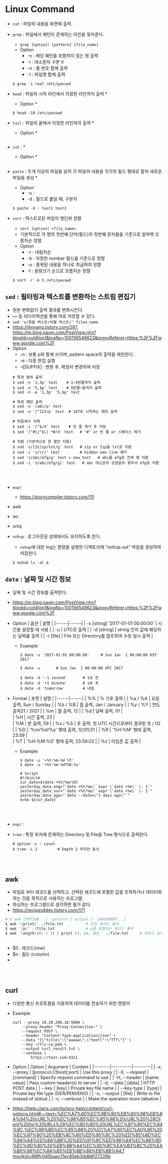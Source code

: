 # Linux Command
* ```cat``` : 파일의 내용을 화면에 출력.
    
* ```grep``` : 파일에서 패턴이 존재하는 라인을 찾아준다.
    * ```grep [option] [pattern] [file_name]```
    * Option
        * -v : 해당 패턴을 포함하지 않는 행 출력
        * -i : 대소문자 구분 X
        * -n : 줄 번호 함께 출력
        * -I : 파일명 함께 출력
   ```shell script
   $ grep -i root /etc/passwd
   ```

* ```head``` : 파일의 시작 라인에서 지정한 라인까지 출력
    * 
    * Option
        *
    ```shell script
    $ head -10 /etc/passwd
    ```
    
* ```tail``` : 파일의 끝에서 지정한 라인까지 출력
    * 
    * Option
        *
    ```shell script
    
    ```

* ```cut``` : 
    * 
    * Option
        *
    ```shell script
    
    ```

* ```paste``` : 두개 이상의 파일을 읽어 각 파일의 내용을 각각의 필드 형태로 합쳐
새로운 파일을 생성
    * 
    * Option
        * -s : 
        * -d : 필드로 붙일 때, 구분자
    ```shell script
    $ paste -d : test1 test2
    ```

* ```sort``` : 텍스트로된 파일의 행단위 정렬
    * ```sort [option] <file_name>```
    * 기본적으로 각 행의 첫번째 단어(필드)의 첫번째 문자들을 기준으로 알파벳 오름차순 정렬.
    * Option
        * -r : 내림차순
        * -k <number> : 지정한 number 필드를 기준으로 정렬
        * -u : 중복된 내용을 하나로 취급하여 정렬
        * -l : 용량크기 순으로 오름차순 정렬
    ```shell script
    $ sort -r -k 5 /etc/passwd
    ```

 ## ```sed``` : 필터링과 텍스트를 변환하는 스트림 편집기
* 원본 변화없이 출력 결과를 변화시킨다.
* ```>>``` 등 리다이렉션을 통해 따로 저장할 수 있다.
* ```sed 's/찾을 텍스트/바꿀 텍스트/' filen_name```
* https://jhnyang.tistory.com/287, https://m.blog.naver.com/PostView.nhn?blogId=coldlion1&logNo=100156549623&proxyReferer=https:%2F%2Fwww.google.com%2F
* Option
    * -n : 보통 p와 함께 쓰이며, pattern space의 출력을 제한한다.
    * -e : 다중 편집 실행
    * -i[SUFFIX] : 변환 후, 확장자 변경하여 저장
     ```shell script
     # 특정 범위 출력  
     $ sed -n '1,3p' test    # 1~3번줄까지 출력
     $ sed -n '5,$p' test    # 5번줄~끝까지 출력
     $ sed -n -e '1,3p' '5,$p' test
   
     # 특정 패턴 출력
     $ sed -n '/abc/p' test
     $ sed -n '/^123/p' test  # 107로 시작하는 패턴 출력
   
     # 파일에서 삭제
     $ sed -i '/^$/d' test    # 빈 줄 제거 후 저장
     $ sed '/^#\|^$\| *#/d' test   # "#" or 빈 줄 or 스페이스 제거
 
     # 치환 (기본적으로 한 행만 치환)
     $ sed 's/[Zz]ip/txt/g' test   # zip or Zip을 txt로 치환
     $ sed -i 's/\r/' test         # hidden new line 제거
     $ sed 's/abc/efg/g' test > new_test   # abc를 efg로 전체 행 치환
     $ sed -i 's/abc/efg/gi' test   # abc 대소문자 상관없이 찾아서 efg로 치환
     ```
</br>
</br>


* ```expr```
    * https://storycompiler.tistory.com/111
* awk
* wc
* uniq





* ```nohup``` : 로그아웃된 상태에서도 유지하도록 한다.
    * ```nohup```에 대한 log는 명령을 실행한 디렉토리에 "nohup.out" 파일을 생성하여 저장한다.
    ```
    $ nohub ls -al &
    ```

## ```date``` : 날짜 및 시간 정보
* 날짜 및 시간 정보를 출력한다.
* https://m.blog.naver.com/PostView.nhn?blogId=coldlion1&logNo=100156549623&proxyReferer=https:%2F%2Fwww.google.com%2F
* Option
    | 옵션 | 설명 |
    |------|------|
    | -s [string] '2017-01-01 00:00:00' | 시간을 설정할 때 사용 |
    | -u | UTC로 출력 |
    | -d [string] | string 인자 값에 해당하는 날짜를 출력 |
    | -r [file] | File 또는 Directory를 참조하여 수정 일시 출력 |

    * Example
        ```shell script
        $ date -s '2017-01-01 00:00:00'     # Sun Jan  1 00:00:00 KST 2017

        $ date -u       # Sun Jan  1 00:00:00 UTC 2017

        $ date -d '-1 second'       # 1초 전
        $ date -d '+1 minute'       # 1분 후
        $ date -d 'tomorrow'        # 내일
        ```

* Format
    | 포맷 | 설명 |
    |------|------|
    | %% | % 기호 출력 |
    | %a / %A | 요일 출력, Sun / Sunday |
    | %b / %B | 월 출력, Jan / January |
    | %y / %Y | 연도 출력21 / 2021 |
    | %m | 월 출력, 12 |
    | %d | 날짜 출력, 01 |   
    | %H | 시간 출력, 23 |     
    | %M | 분 출력, 59 |
    | %s / %S | 초 출력, 첫 UTC 시간으로부터 경과된 초 / 02 |
    | %D | '%m/%d/%y' 형태 출력, 12/01/21 |
    | %R | '%H:%M' 형태 출력, 23:59 |    
    | %T | '%H:%M:%S' 형태 출력, 23:59:02 |
    | %z | 타임존 값 출력 |
    
    * Example
        ```
        $ date -u '+%Y-%m-%d %T'
        $ date -u '+%Y-%m-%dT%R:%s'

        # Script
        #!/bin/sh
        cur_date=$(date +%Y/%m/%d)
        yesterday_date_eng="`date +%Y/%m/``expr \`date +%e\` \- 1`"
        yesterday_date_nor="`date +%Y/%m/``expr \`date +%e\` \- 1`"
        yesterday_date_ago="`date --date=\"1 days ago\"`"
        echo ${cur_date}
        ```
</br>
</br>


* ```expr``` : 


* ```tree``` : 특정 위치에 존재하는 Directory 및 File을 Tree 형식으로 출력한다.
    ```shell script
    # option -L : Level
    $ tree -L 2         # Depth 2 까지만 표시
    ```
</br>
</br>


## awk
* 파일로 부터 레코드를 선택하고, 선택된 레코드에 포함된 값을 조작하거나 데이터화하는 것을 목적으로 사용하는 프로그램.
* 파싱하는 프로그램으로 생각하면 될거 같다.
* https://recipes4dev.tistory.com/171
```s
# $ awk [OPTION...] 'pattern { action }' [ARGUMENT...]
$ awk '{print}' ./file.txt          # 모든 레코드 출력
$ awk '/p/' ./file.txt              # p를 포함하는 레코드 출력
$ awk 'length($0) > 10 { print $3, $4, $5} ' ./file.txt     # 레코드 길이가 10 초과인 경우, 레코드의 3,4,5 필드 출력



```


* $0 : 레코드(row)
* $n : 필드 (column)
* 



</br>
</br>


## curl
* 다양한 통신 프로토콜을 이용하여 데이터를 전송하기 위한 명령어
* Example
    ```
    curl --proxy 10.20.200.10:5000 \
        --proxy-header "Proxy-Connection:" \
        --request POST \
        --header "Content-Type:application/json" \
        --data "{\"title\":\"aaaaa\",\"text\":\"TTT\"}" \
        --key ~/tls-ca.pem \
        --output curl_result.txt \
        --verbose \
            https://test.com:4321
    ```

* Option
    | Option | Argument | Content |
    |--------|----------|---------|
    | -x, --proxy | [protocol://]host[:port] | Use this proxy |
    | -X, --request | [command] | Specify request command to use |
    | -H, --header | [name: value] | Pass custom header(s) to server |
    | -d, --data | [data] | HTTP POST data |
    | --key | [key] | Private key file name |
    | --key-type | [type] | Private key file type (DER/PEM/ENG) |
    | -o, --output | [file] | Write to file instead of stdout |
    | -v, --verbose |  | Make the operation more talkative |


* https://help.claris.com/ko/pro-help/content/curl-options.html#:~:text=%EC%A7%80%EC%9B%90%EB%90%98%EB%8A%94%20cURL%20%EC%98%B5%EC%85%98%20cURL%20%28Client%20for%20URLs%29%EC%9D%80%20URL%EC%97%90%EC%84%9C,%EC%98%B5%EC%85%98%20%EC%A7%80%EC%A0%95%20%EC%97%90%20%EB%8C%80%ED%95%9C%20%ED%85%8D%EC%8A%A4%ED%8A%B8%20%ED%91%9C%ED%98%84%EC%8B%9D%EC%9D%80%20%EB%8B%A4%EC%9D%8C%EA%B3%BC%20%EA%B0%99%EC%8A%B5%EB%8B%88%EB%8B%A4.?msclkid=68ffc045baec11ec85eb3ddb6f27226b



